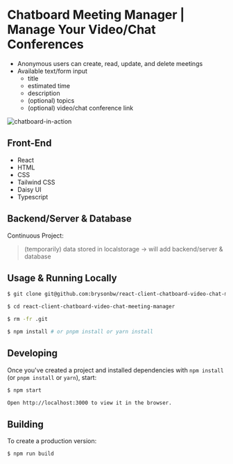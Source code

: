 # Chatboard Meeting Manager | Manage Your Video/Chat Conferences
- Anonymous users can create, read, update, and delete meetings
- Available text/form input
  - title
  - estimated time
  - description
  - (optional) topics
  - (optional) video/chat conference link

![chatboard-in-action](https://res.cloudinary.com/ddlhtsgmp/image/upload/v1656524255/chatboard-in-action_hdb8pn.gif)

## Front-End
- React
- HTML
- CSS
- Tailwind CSS
- Daisy UI
- Typescript

## Backend/Server & Database
Continuous Project:
> (temporarily) data stored in localstorage -> will add backend/server & database

## Usage & Running Locally 

```bash
$ git clone git@github.com:brysonbw/react-client-chatboard-video-chat-meeting-manager.git

$ cd react-client-chatboard-video-chat-meeting-manager

$ rm -fr .git

$ npm install # or pnpm install or yarn install
```

## Developing

Once you've created a project and installed dependencies with `npm install` (or `pnpm install` or `yarn`), start:

```bash
$ npm start

Open http://localhost:3000 to view it in the browser.
```

## Building

To create a production version:

```bash
$ npm run build
```


